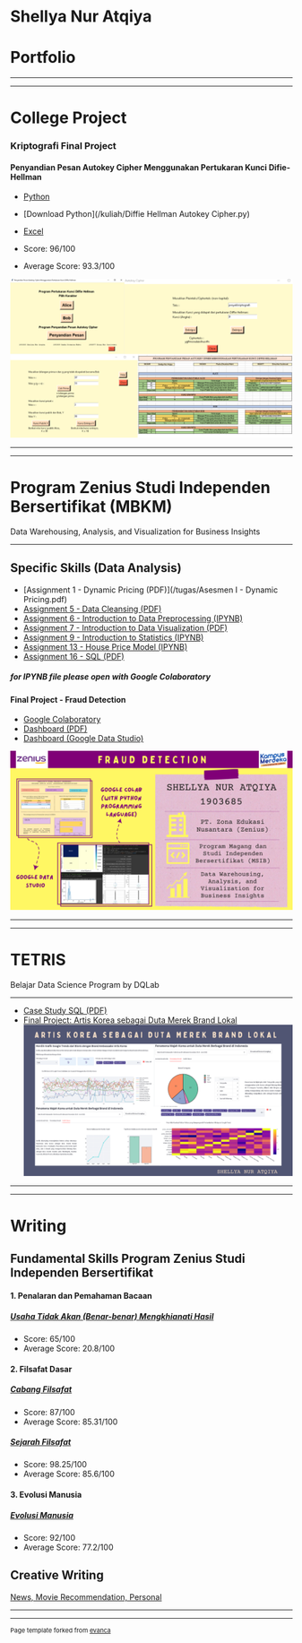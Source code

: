 # Shellya Nur Atqiya


# Portfolio

---
---

# College Project

### Kriptografi Final Project 
#### Penyandian Pesan Autokey Cipher Menggunakan Pertukaran Kunci Difie-Hellman
- [Python](https://drive.google.com/file/d/1oGeeAur8dfvzMr4ruQsNa5kVv-P7rW-q/view?usp=sharing)
- [Download Python](/kuliah/Diffie Hellman Autokey Cipher.py)
- [Excel](https://docs.google.com/spreadsheets/d/1W6SY8u5yhsTy0QPGemqtvYQcbKTUhQ2-/edit?usp=sharing&ouid=110868733058254967789&rtpof=true&sd=true)

- Score: 96/100
- Average Score: 93.3/100

<img src="images/Kripto.png"/>


---
---

# Program Zenius Studi Independen Bersertifikat (MBKM)
Data Warehousing, Analysis, and Visualization for Business Insights

---

## Specific Skills (Data Analysis)

- [Assignment 1 - Dynamic Pricing (PDF)](/tugas/Asesmen I - Dynamic Pricing.pdf)
- [Assignment 5 - Data Cleansing (PDF)](/tugas/AsesmenTopic5PPT.pdf)
- [Assignment 6 - Introduction to Data Preprocessing (IPYNB)](https://drive.google.com/file/d/1-b8TGfFM0VK-Q3SBX164OZ4NuVBmaJSX/view?usp=sharing)
- [Assignment 7 - Introduction to Data Visualization (PDF)](/tugas/7-DV.pdf)
- [Assignment 9 - Introduction to Statistics (IPYNB)](https://drive.google.com/file/d/12vWWsCnidbYn51239g8uqACYYGR-p7PG/view?usp=sharing)
- [Assignment 13 - House Price Model (IPYNB)](https://colab.research.google.com/drive/1FTRPYbKXzVY3ApbhRbVYb_EcruzA3zbX?usp=sharing)
- [Assignment 16 - SQL (PDF)](/tugas/16-SQL.pdf)
##### for IPYNB file please open with Google Colaboratory

#### Final Project - Fraud Detection
- [Google Colaboratory](https://colab.research.google.com/drive/1xHWIGOgDqfsyZRNIWkoNeq5NEsy6XCFD?usp=sharing)
- [Dashboard (PDF)](/tugas/Final_Project_Shel.pdf)
- [Dashboard (Google Data Studio)](https://datastudio.google.com/reporting/da17ce10-3aea-4c78-adad-c3c3d8268698) 

<img src="images/PZSIB-1.png"/>

---
---
# TETRIS 
Belajar Data Science Program by DQLab

---
- [Case Study SQL (PDF)](/tugas/SQLTetris.pdf)
- [Final Project: Artis Korea sebagai Duta Merek Brand Lokal](https://shellyanat-ba-korea-finalproject-b40wja.streamlitapp.com/)
  <img src="images/TetrisFP.png"/>

---
---
# Writing


## Fundamental Skills Program Zenius Studi Independen Bersertifikat

#### 1. Penalaran dan Pemahaman Bacaan
##### [Usaha Tidak Akan (Benar-benar) Mengkhianati Hasil](/fundamental/EsaiPemahamanBacaan.pdf)
- Score: 65/100
- Average Score: 20.8/100

#### 2. Filsafat Dasar
##### [Cabang Filsafat](/fundamental/CabangFilsafat.pdf)
- Score: 87/100
- Average Score: 85.31/100

##### [Sejarah Filsafat](/fundamental/SejarahFilsafat.pdf)
- Score: 98.25/100
- Average Score: 85.6/100

#### 3. Evolusi Manusia
##### [Evolusi Manusia](/fundamental/EvolusiManusia.pdf)
- Score: 92/100
- Average Score: 77.2/100

## Creative Writing
[News, Movie Recommendation, Personal](/pdf/Writer_Shel.pdf)

---
---
<p style="font-size:11px">Page template forked from <a href="https://github.com/evanca/quick-portfolio">evanca</a></p>
<!-- Remove above link if you don't want to attibute -->
